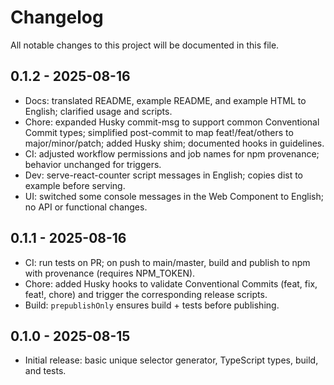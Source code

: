 # Changelog

All notable changes to this project will be documented in this file.

## 0.1.2 - 2025-08-16
- Docs: translated README, example README, and example HTML to English; clarified usage and scripts.
- Chore: expanded Husky commit-msg to support common Conventional Commit types; simplified post-commit to map feat!/feat/others to major/minor/patch; added Husky shim; documented hooks in guidelines.
- CI: adjusted workflow permissions and job names for npm provenance; behavior unchanged for triggers.
- Dev: serve-react-counter script messages in English; copies dist to example before serving.
- UI: switched some console messages in the Web Component to English; no API or functional changes.

## 0.1.1 - 2025-08-16
- CI: run tests on PR; on push to main/master, build and publish to npm with provenance (requires NPM_TOKEN).
- Chore: added Husky hooks to validate Conventional Commits (feat, fix, feat!, chore) and trigger the corresponding release scripts.
- Build: `prepublishOnly` ensures build + tests before publishing.

## 0.1.0 - 2025-08-15
- Initial release: basic unique selector generator, TypeScript types, build, and tests.

